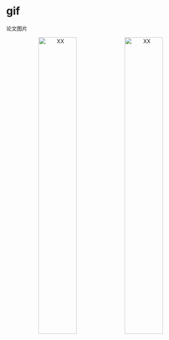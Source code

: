 # gif
论文图片



<center class ='img'>
<img title="XX" src="图像1网络链接" width="45%">
<img title="XX" src="图像2网络链接" width="45%">
</center>
